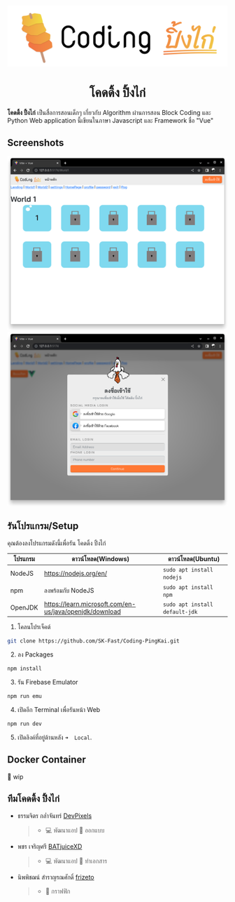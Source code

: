 <div align="center">
<img src="guide/Logo_Text.png">
<h1>โคดดิ้ง ปิ้งไก่</h1>
</div>

**โคดดิ้ง ปิ้งไก่** เป็นสื่อการสอนเด็กๆ เกี่ยวกับ Algorithm ผ่านการสอน Block Coding และ Python Web application นี้เขียนในภาษา Javascript และ Framework ชื่อ "Vue"

## Screenshots
![World Screen](./guide/world.png)
![Login Screen](./guide/login.png)

## รันโปรแกรม/Setup
คุณต้องลงโปรแกรมดังนี้เพื่อรัน โคดดิ้ง ปิ้งไก่

| โปรแกรม | ดาวน์โหลด(Windows) |ดาวน์โหลด(Ubuntu) |
|--|--|--|
| NodeJS | https://nodejs.org/en/ | `sudo apt install nodejs` |
| npm | ลงพร้อมกับ NodeJS | `sudo apt install npm` |
| OpenJDK | https://learn.microsoft.com/en-us/java/openjdk/download | `sudo apt install default-jdk` |

1. โคลนโปรเจ็คต์
```sh
git clone https://github.com/SK-Fast/Coding-PingKai.git
```
2. ลง Packages
```sh
npm install
```
3. รัน Firebase Emulator
```sh
npm run emu
```
4. เปิดอีก Terminal เพื่อรันหน้า Web
```sh
npm run dev
```
5. เปิดลิงค์ที่อยู่ด้านหลัง `➜  Local`.

## Docker Container
🔨 wip

## ทีมโคดดิ้ง ปิ้งไก่
- ธรรมจิตร กล่ำจันทร์ [DevPixels](https://github.com/SK-Fast)
  > - 💻 พัฒนาแอป 🎨 ออกแบบ
- พชร เจริญศรี [BATjuiceXD](https://github.com/BATjuiceXD)
  > - 💻 พัฒนาแอป 📝 ทำเอกสาร
- นิพพิชฌน์ สำราญรณศักดิ์ [frizeto](https://github.com/frizeto)
  > - 🎨 กราฟฟิก
